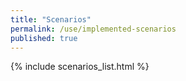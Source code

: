 ```yaml
---
title: "Scenarios"
permalink: /use/implemented-scenarios
published: true
---
```


{% include scenarios_list.html %}
